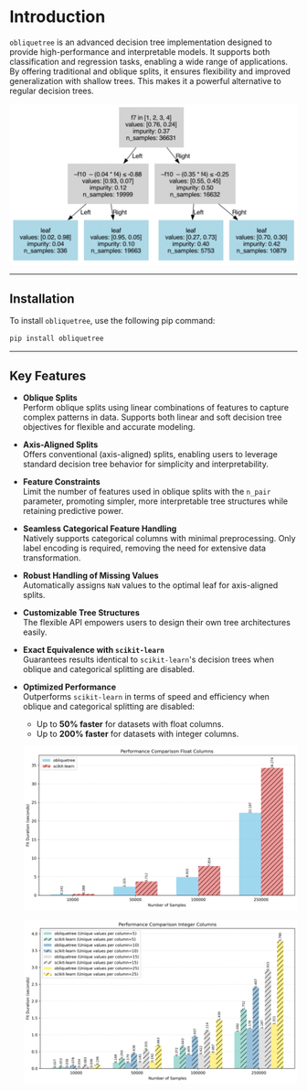 # Introduction

`obliquetree` is an advanced decision tree implementation designed to provide high-performance and interpretable models. It supports both classification and regression tasks, enabling a wide range of applications. By offering traditional and oblique splits, it ensures flexibility and improved generalization with shallow trees. This makes it a powerful alternative to regular decision trees.

![Tree Visualization](_static/tree_visual.png)

-----
## Installation 
To install `obliquetree`, use the following pip command:

```bash
pip install obliquetree
```
-----

## Key Features

- **Oblique Splits**  
  Perform oblique splits using linear combinations of features to capture complex patterns in data. Supports both linear and soft decision tree objectives for flexible and accurate modeling.

- **Axis-Aligned Splits**  
  Offers conventional (axis-aligned) splits, enabling users to leverage standard decision tree behavior for simplicity and interpretability.

- **Feature Constraints**  
  Limit the number of features used in oblique splits with the `n_pair` parameter, promoting simpler, more interpretable tree structures while retaining predictive power.

- **Seamless Categorical Feature Handling**  
  Natively supports categorical columns with minimal preprocessing. Only label encoding is required, removing the need for extensive data transformation.

- **Robust Handling of Missing Values**  
  Automatically assigns `NaN` values to the optimal leaf for axis-aligned splits.

- **Customizable Tree Structures**  
  The flexible API empowers users to design their own tree architectures easily.

- **Exact Equivalence with `scikit-learn`**  
  Guarantees results identical to `scikit-learn`'s decision trees when oblique and categorical splitting are disabled.

- **Optimized Performance**  
  Outperforms `scikit-learn` in terms of speed and efficiency when oblique and categorical splitting are disabled:
  - Up to **50% faster** for datasets with float columns.
  - Up to **200% faster** for datasets with integer columns.

  ![Performance Comparison (Float)](_static/sklearn_perf/performance_comparison_float.png)

  ![Performance Comparison (Integer)](_static/sklearn_perf/performance_comparison_int.png)